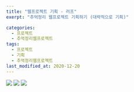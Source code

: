 ```yaml
---
title: "웹프로젝트 기획 - 러프"
exerpt: "추억정리 웹프로젝트 기획하기 (대략적으로 기획)"

categories:
  - 프로젝트
  - 추억정리웹프로젝트
tags:
  - 프로젝트
  - 기획
  - 추억정리웹프로젝트
last_modified_at: 2020-12-20
---
```



![](https://hyelmy.github.io/assets/images/프로젝트계획-2.jpeg)
![](https://hyelmy.github.io/assets/images/프로젝트계획-3.jpeg)
![](https://hyelmy.github.io/assets/images/프로젝트계획-4.jpeg)
